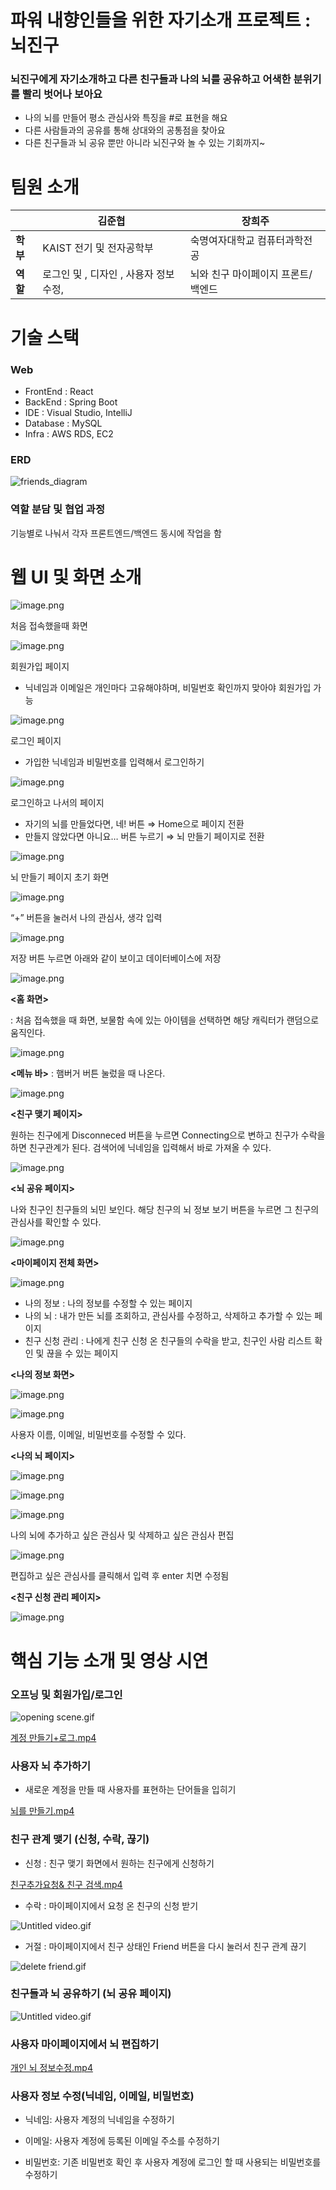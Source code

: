 # 파워 내향인들을 위한 자기소개 프로젝트 : 뇌진구 

### 뇌진구에게 자기소개하고 다른 친구들과 나의 뇌를 공유하고 어색한 분위기를 빨리 벗어나 보아요

- 나의 뇌를 만들어 평소 관심사와 특징을 #로 표현을 해요
- 다른 사람들과의 공유를 통해 상대와의 공통점을 찾아요
- 다른 친구들과 뇌 공유 뿐만 아니라 뇌진구와 놀 수 있는 기회까지~

# 팀원 소개

|  | **김준협** | **장희주** |
| --- | --- | --- |
|   **학부** | KAIST 전기 및 전자공학부  | 숙명여자대학교 컴퓨터과학전공  |
|   **역할**  | 로그인 및 , 디자인 , 사용자 정보 수정,  | 뇌와 친구 마이페이지 프론트/백엔드 |

# 기술 스택

### Web

- FrontEnd : React
- BackEnd : Spring Boot
- IDE : Visual Studio, IntelliJ
- Database : MySQL
- Infra : AWS RDS, EC2

### ERD
![friends_diagram](https://github.com/user-attachments/assets/52619643-e3f7-4cde-84d4-a07dd72ca821)

### 역할 분담 및 협업 과정 
기능별로 나눠서 각자 프론트엔드/백엔드 동시에 작업을 함

# 웹 UI 및 화면 소개

![image.png](https://prod-files-secure.s3.us-west-2.amazonaws.com/f6cb388f-3934-47d6-9928-26d2e10eb0fc/066d74af-27ad-4b36-a623-baa172addfe3/image.png)

처음 접속했을때 화면 

![image.png](https://prod-files-secure.s3.us-west-2.amazonaws.com/f6cb388f-3934-47d6-9928-26d2e10eb0fc/b8337c32-970c-4e13-93e3-112084312b22/image.png)

회원가입 페이지

- 닉네임과 이메일은 개인마다 고유해야하며, 비밀번호 확인까지 맞아야 회원가입 가능

![image.png](https://prod-files-secure.s3.us-west-2.amazonaws.com/f6cb388f-3934-47d6-9928-26d2e10eb0fc/567f5b4c-f61b-4cd8-ab20-1489c1aff63d/image.png)

로그인 페이지 

- 가입한 닉네임과 비밀번호를 입력해서 로그인하기

![image.png](https://prod-files-secure.s3.us-west-2.amazonaws.com/f6cb388f-3934-47d6-9928-26d2e10eb0fc/3ea2b5b5-54a1-4a79-a53c-2d7f66e89230/image.png)

로그인하고 나서의 페이지 

- 자기의 뇌를 만들었다면, 네! 버튼   ⇒ Home으로 페이지 전환
- 만들지 않았다면 아니요… 버튼 누르기   ⇒ 뇌 만들기 페이지로 전환

![image.png](https://prod-files-secure.s3.us-west-2.amazonaws.com/f6cb388f-3934-47d6-9928-26d2e10eb0fc/c199fe34-7a20-4107-bbff-d3eff2a7115e/image.png)

뇌 만들기 페이지 초기 화면 

![image.png](https://prod-files-secure.s3.us-west-2.amazonaws.com/f6cb388f-3934-47d6-9928-26d2e10eb0fc/bac0dbe1-8d11-47ae-9a35-d79effd7ac19/image.png)

“+” 버튼을 눌러서 나의 관심사, 생각 입력 

![image.png](https://prod-files-secure.s3.us-west-2.amazonaws.com/f6cb388f-3934-47d6-9928-26d2e10eb0fc/4810b682-f2f7-4ecd-9ec0-e4ced6d8f35e/image.png)

저장 버튼 누르면 아래와 같이 보이고 데이터베이스에 저장

![image.png](https://prod-files-secure.s3.us-west-2.amazonaws.com/f6cb388f-3934-47d6-9928-26d2e10eb0fc/88f840c1-f869-4a8b-8233-180619953d36/image.png)

**<홈 화면>** 

: 처음 접속했을 때 화면, 보물함 속에 있는 아이템을 선택하면 해당 캐릭터가 랜덤으로 움직인다.  

![image.png](https://prod-files-secure.s3.us-west-2.amazonaws.com/f6cb388f-3934-47d6-9928-26d2e10eb0fc/20c70319-7aa9-43c7-8ffb-57d1540356d4/image.png)

**<메뉴 바>** : 햄버거 버튼 눌렀을 때 나온다. 

![image.png](https://prod-files-secure.s3.us-west-2.amazonaws.com/f6cb388f-3934-47d6-9928-26d2e10eb0fc/2c2bcc48-be03-4032-ada6-8dc730ccd64c/image.png)

**<친구 맺기 페이지>**

원하는 친구에게 Disconneced 버튼을 누르면 Connecting으로 변하고 친구가 수락을 하면 친구관계가 된다. 검색어에 닉네임을 입력해서 바로 가져올 수 있다. 

![image.png](https://prod-files-secure.s3.us-west-2.amazonaws.com/f6cb388f-3934-47d6-9928-26d2e10eb0fc/70bfb87a-776a-4d2c-9c4b-1cec7c52dbe3/image.png)

**<뇌 공유 페이지>** 

나와 친구인 친구들의 뇌민 보인다. 
해당 친구의 뇌 정보 보기 버튼을 누르면 그 친구의 관심사를 확인할 수 있다. 

![image.png](https://prod-files-secure.s3.us-west-2.amazonaws.com/f6cb388f-3934-47d6-9928-26d2e10eb0fc/c2e7b355-2fb8-474f-b60c-206c216ab1de/image.png)

**<마이페이지 전체 화면>**

![image.png](https://prod-files-secure.s3.us-west-2.amazonaws.com/f6cb388f-3934-47d6-9928-26d2e10eb0fc/14cb68a3-a81d-46f6-9d57-73a0a641e494/image.png)

- 나의 정보 : 나의 정보를 수정할 수 있는 페이지
- 나의 뇌 : 내가 만든 뇌를 조회하고, 관심사를 수정하고, 삭제하고 추가할 수 있는 페이지
- 친구 신청 관리 : 나에게 친구 신청 온 친구들의 수락을 받고, 친구인 사람 리스트 확인 및 끊을 수 있는 페이지

**<나의 정보 화면>**

![image.png](https://prod-files-secure.s3.us-west-2.amazonaws.com/f6cb388f-3934-47d6-9928-26d2e10eb0fc/762c4d4f-6b35-47e5-ae92-357f7c98ab88/image.png)

![image.png](https://prod-files-secure.s3.us-west-2.amazonaws.com/f6cb388f-3934-47d6-9928-26d2e10eb0fc/92abc805-632e-4707-a3fc-23cbf09f6aca/image.png)

사용자 이름, 이메일, 비밀번호를 수정할 수 있다. 

**<나의 뇌 페이지>**

![image.png](https://prod-files-secure.s3.us-west-2.amazonaws.com/f6cb388f-3934-47d6-9928-26d2e10eb0fc/6df73c4f-d505-40ec-b22f-a5e2bf515626/image.png)

![image.png](https://prod-files-secure.s3.us-west-2.amazonaws.com/f6cb388f-3934-47d6-9928-26d2e10eb0fc/23be08ad-a519-43f6-af95-147334343804/image.png)

![image.png](https://prod-files-secure.s3.us-west-2.amazonaws.com/f6cb388f-3934-47d6-9928-26d2e10eb0fc/d71e15c0-1503-4d4c-9b74-9689a29e39c9/image.png)

나의 뇌에 추가하고 싶은 관심사 및 삭제하고 싶은 관심사 편집 

![image.png](https://prod-files-secure.s3.us-west-2.amazonaws.com/f6cb388f-3934-47d6-9928-26d2e10eb0fc/8f91998f-99b2-4023-90f0-19b35a2e1bca/image.png)

편집하고 싶은 관심사를 클릭해서 입력 후 enter 치면 수정됨 

**<친구 신청 관리 페이지>**

![image.png](https://prod-files-secure.s3.us-west-2.amazonaws.com/f6cb388f-3934-47d6-9928-26d2e10eb0fc/9cbc29a2-0f6f-44c7-a521-50f8adb2b296/image.png)

# 핵심 기능 소개 및 영상 시연

### 오프닝 및 회원가입/로그인

![opening scene.gif](https://prod-files-secure.s3.us-west-2.amazonaws.com/f6cb388f-3934-47d6-9928-26d2e10eb0fc/e14d5e70-3d5e-472a-b077-769e33af5005/opening_scene.gif)

[계정 만들기+로그.mp4](https://prod-files-secure.s3.us-west-2.amazonaws.com/f6cb388f-3934-47d6-9928-26d2e10eb0fc/00d4e503-0e2a-4f23-89df-307c2f5ca03d/%EA%B3%84%EC%A0%95_%EB%A7%8C%EB%93%A4%EA%B8%B0%EB%A1%9C%EA%B7%B8.mp4)

### 사용자 뇌 추가하기

- 새로운 계정을 만들 때 사용자를 표현하는 단어들을 입히기

[뇌를 만들기.mp4](https://prod-files-secure.s3.us-west-2.amazonaws.com/f6cb388f-3934-47d6-9928-26d2e10eb0fc/0c0dbfac-0546-4da1-a276-db54a657d11f/%EB%87%8C%EB%A5%BC_%EB%A7%8C%EB%93%A4%EA%B8%B0.mp4)

### 친구 관계 맺기 (신청, 수락, 끊기)

- 신청 : 친구 맺기 화면에서 원하는 친구에게 신청하기

[친구추가요청& 친구 검색.mp4](https://prod-files-secure.s3.us-west-2.amazonaws.com/f6cb388f-3934-47d6-9928-26d2e10eb0fc/76bc375b-59c9-4b52-ad63-bce13a7ba0c0/%EC%B9%9C%EA%B5%AC%EC%B6%94%EA%B0%80%EC%9A%94%EC%B2%AD_%EC%B9%9C%EA%B5%AC_%EA%B2%80%EC%83%89.mp4)

- 수락 : 마이페이지에서 요청 온 친구의 신청 받기

![Untitled video.gif](https://prod-files-secure.s3.us-west-2.amazonaws.com/f6cb388f-3934-47d6-9928-26d2e10eb0fc/b76435dd-06ad-4042-adb9-fae8c187da03/Untitled_video.gif)

- 거절 : 마이페이지에서 친구 상태인 Friend 버튼을 다시 눌러서 친구 관계 끊기

![delete friend.gif](https://prod-files-secure.s3.us-west-2.amazonaws.com/f6cb388f-3934-47d6-9928-26d2e10eb0fc/4de47abf-51fb-46e8-adef-d6013a71a4ed/delete_friend.gif)

### 친구들과 뇌 공유하기 (뇌 공유 페이지)

![Untitled video.gif](https://prod-files-secure.s3.us-west-2.amazonaws.com/f6cb388f-3934-47d6-9928-26d2e10eb0fc/d750fa09-e862-4a79-81df-ac3a09b6c63c/Untitled_video.gif)

### 사용자 마이페이지에서 뇌 편집하기

[개인 뇌 정보수정.mp4](https://prod-files-secure.s3.us-west-2.amazonaws.com/f6cb388f-3934-47d6-9928-26d2e10eb0fc/43cbea77-c4d7-4447-b1c3-1f778be1ffe0/%EA%B0%9C%EC%9D%B8_%EB%87%8C_%EC%A0%95%EB%B3%B4%EC%88%98%EC%A0%95.mp4)

### 사용자 정보 수정(닉네임, 이메일, 비밀번호)

- 닉네임: 사용자 계정의 닉네임을 수정하기

- 이메일: 사용자 계정에 등록된 이메일 주소를 수정하기

- 비밀번호: 기존 비밀번호 확인 후 사용자 계정에 로그인 할 때 사용되는 비밀번호를 수정하기
